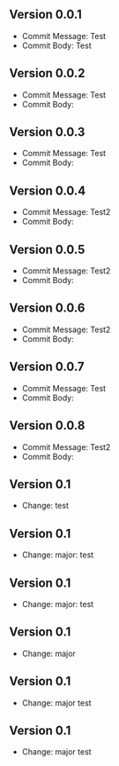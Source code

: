 ## Version 0.0.1
- Commit Message: Test
- Commit Body: Test

## Version 0.0.2
- Commit Message: Test
- Commit Body: 

## Version 0.0.3
- Commit Message: Test
- Commit Body: 

## Version 0.0.4
- Commit Message: Test2
- Commit Body: 

## Version 0.0.5
- Commit Message: Test2
- Commit Body: 

## Version 0.0.6
- Commit Message: Test2
- Commit Body: 

## Version 0.0.7
- Commit Message: Test
- Commit Body: 

## Version 0.0.8
- Commit Message: Test2
- Commit Body: 

## Version 0.1
- Change: test

## Version 0.1
- Change: major: test

## Version 0.1
- Change: major: test

## Version 0.1
- Change: major

## Version 0.1
- Change: major test

## Version 0.1
- Change: major test

